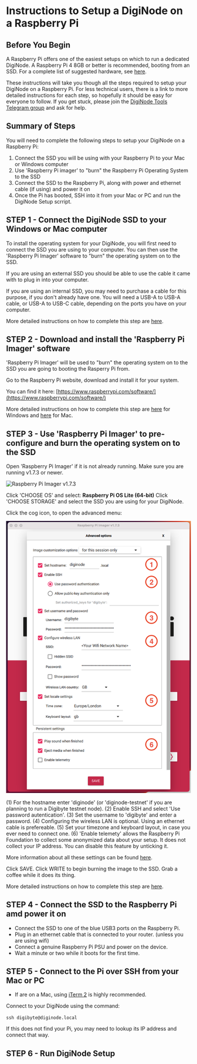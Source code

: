 # Instructions to Setup a DigiNode on a Raspberry Pi

## Before You Begin

A Raspberry Pi offers one of the easiest setups on which to run a dedicated DigiNode. A Raspberry Pi 4 8GB or better is recommended, booting from an SSD. For a complete list of suggested hardware, see [here](/docs/suggested_hardware.md).

These instructions will take you though all the steps required to setup your DigiNode on a Raspberry Pi. For less technical users, there is a link to more detailed instructions for each step, so hopefully it should be easy for everyone to follow. If you get stuck, please join the [DigiNode Tools Telegram group](https://t.me/+ked2VGZsLPAyN2Jk) and ask for help.

## Summary of Steps

You will need to complete the following steps to setup your DigiNode on a Raspberry Pi:

1. Connect the SSD you will be using with your Raspberry Pi to your Mac or Windows computer
2. Use 'Raspberry Pi imager' to "burn" the Raspberry Pi Operating System to the SSD
3. Connect the SSD to the Raspberry Pi, along with power and ethernet cable (if using) and power it on
4. Once the Pi has booted, SSH into it from your Mac or PC and run the DigiNode Setup scrript.

## STEP 1 - Connect the DigiNode SSD to your Windows or Mac computer

To install the operating system for your DigiNode, you will first need to connect the SSD you are using to your computer. You can then use the 'Raspberry Pi Imager' software to "burn" the operating system on to the SSD.

If you are using an external SSD you should be able to use the cable it came with to plug in into your computer. 

If you are using an internal SSD, you may need to purchase a cable for this purpose, if you don't already have one. You will need a USB-A to USB-A cable, or USB-A to USB-C cable, depending on the ports you have on your computer.

More detailed instructions on how to complete this step are [here](/docs/rpi_setup_step1_connect_ssd.md).

## STEP 2 - Download and install the 'Raspberry Pi Imager' software

'Raspberry Pi Imager' will be used to "burn" the operating system on to the SSD you are going to booting the Rasperry Pi from.

Go to the Raspberry Pi website, download and install it for your system.

You can find it here: [https://www.raspberrypi.com/software/](https://www.raspberrypi.com/software/)

More detailed instructions on how to complete this step are [here](/docs/rpi_setup_step2_get_imager_win.md) for Windows and [here](/docs/rpi_setup_step2_get_imager_win.md) for Mac.

## STEP 3 - Use 'Raspberry Pi Imager' to pre-configure and burn the operating system on to the SSD

Open 'Raspberry Pi Imager' if it is not already running. Make sure you are running v1.7.3 or newer.

![Raspberry Pi Imager v1.7.3](/images/macos_setup.png)

Click 'CHOOSE OS' and select: **Raspberry Pi OS Lite (64-bit)**
Click 'CHOOSE STORAGE' and select the SSD you are using for your DigiNode.

Click the cog icon, to open the advanced menu:

![Configure image in Raspberry Pi Imager](/images/macos_setup_3_3b.png)

(1) For the hostname enter 'diginode' (or 'diginode-testnet' if you are planning to run a Digibyte testnet node).
(2) Enable SSH and select 'Use password autentication'.
(3) Set the username to 'digibyte' and enter a password. 
(4) Configuring the wireless LAN is optional. Using an ethernet cable is prefereable.
(5) Set your timezone and keyboard layout, in case you ever need to connect one.
(6) 'Enable telemety' allows the Raspberry Pi Foundation to collect some anonymized data about
    your setup. It does not collect your IP address. You can disable this feature by unticking it.

More information about all these settings can be found [here](https://talktech.info/2022/02/06/raspberry-pi-imager/).

Click SAVE. Click WRITE to begin burning the image to the SSD. Grab a coffee while it does its thing.

More detailed instructions on how to complete this step are [here](/docs/rpi_setup_step1_connect_ssd.md).

## STEP 4 - Connect the SSD to the Raspberry Pi amd power it on

- Connect the SSD to one of the blue USB3 ports on the Raspberry Pi.
- Plug in an ethernet cable that is connected to your router. (unless you are using wifi)
- Connect a genuine Raspberry Pi PSU and power on the device.
- Wait a minute or two while it boots for the first time.

## STEP 5 - Connect to the Pi over SSH from your Mac or PC

- If are on a Mac, using [iTerm 2](https://iterm2.com/) is highly recommended.

Connect to your DigiNode using the command:

```ssh digibyte@diginode.local```

If this does not find your Pi, you may need to lookup its IP address and connect that way.

## STEP 6 - Run DigiNode Setup